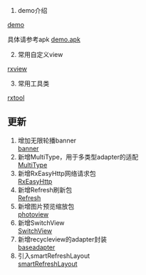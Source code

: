 1. demo介绍

[demo](demo.md)

具体请参考apk [demo.apk](demo.apk)


2. 常用自定义view

[rxview](rxview/rxview.md)

3. 常用工具类

[rxtool](rxtool/rxtool.md)






## 更新

1. 增加无限轮播banner  
[banner](Banner.md)  
2. 新增MultiType，用于多类型adapter的适配  
[MultiType](multitype/MultiType.md)  
3. 新增RxEasyHttp网络请求包  
[RxEasyHttp](rxeasyhttp/RxEasyHttp.md)  
4. 新增Refresh刷新包  
[Refresh](refresh/Refresh.md)  
5. 新增图片预览缩放包  
[photoview](photoview/photoview.md)  
6. 新增SwitchView  
[SwitchView](switchview/switchview.md)  
7. 新增recycleview的adapter封装  
[baseadapter](baseadapter/baseadapter.md)  
8. 引入smartRefreshLayout  
[smartRefreshLayout](smartRefresh.md)  